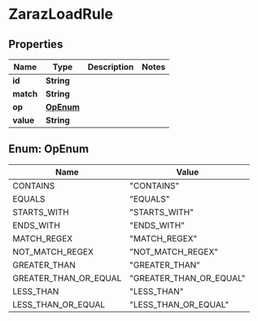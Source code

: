 

# ZarazLoadRule


## Properties

| Name | Type | Description | Notes |
|------------ | ------------- | ------------- | -------------|
|**id** | **String** |  |  |
|**match** | **String** |  |  |
|**op** | [**OpEnum**](#OpEnum) |  |  |
|**value** | **String** |  |  |



## Enum: OpEnum

| Name | Value |
|---- | -----|
| CONTAINS | &quot;CONTAINS&quot; |
| EQUALS | &quot;EQUALS&quot; |
| STARTS_WITH | &quot;STARTS_WITH&quot; |
| ENDS_WITH | &quot;ENDS_WITH&quot; |
| MATCH_REGEX | &quot;MATCH_REGEX&quot; |
| NOT_MATCH_REGEX | &quot;NOT_MATCH_REGEX&quot; |
| GREATER_THAN | &quot;GREATER_THAN&quot; |
| GREATER_THAN_OR_EQUAL | &quot;GREATER_THAN_OR_EQUAL&quot; |
| LESS_THAN | &quot;LESS_THAN&quot; |
| LESS_THAN_OR_EQUAL | &quot;LESS_THAN_OR_EQUAL&quot; |



